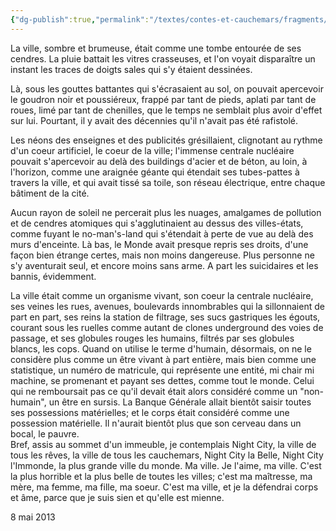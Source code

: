 ```yaml
---
{"dg-publish":true,"permalink":"/textes/contes-et-cauchemars/fragments/yticthgin-fo-tirips-eht/","created":"2024-05-25T20:56:29.789+02:00","updated":"2024-05-25T08:31:27.710+02:00"}
---
```



La ville, sombre et brumeuse, était comme une tombe entourée de ses cendres. La pluie battait les vitres crasseuses, et l'on voyait disparaître un instant les traces de doigts sales qui s'y étaient dessinées.

Là, sous les gouttes battantes qui s'écrasaient au sol, on pouvait apercevoir le goudron noir et poussiéreux, frappé par tant de pieds, aplati par tant de roues, limé par tant de chenilles, que le temps ne semblait plus avoir d'effet sur lui. Pourtant, il y avait des décennies qu'il n'avait pas été rafistolé.

Les néons des enseignes et des publicités grésillaient, clignotant au rythme d'un coeur artificiel, le coeur de la ville; l'immense centrale nucléaire pouvait s'apercevoir au delà des buildings d'acier et de béton, au loin, à l'horizon, comme une araignée géante qui étendait ses tubes-pattes à travers la ville, et qui avait tissé sa toile, son réseau électrique, entre chaque bâtiment de la cité.

Aucun rayon de soleil ne percerait plus les nuages, amalgames de pollution et de cendres atomiques qui s'agglutinaient au dessus des villes-états, comme fuyant le no-man's-land qui s'étendait à perte de vue au delà des murs d'enceinte. Là bas, le Monde avait presque repris ses droits, d'une façon bien étrange certes, mais non moins dangereuse. Plus personne ne s'y aventurait seul, et encore moins sans arme. A part les suicidaires et les bannis, évidemment.

La ville était comme un organisme vivant, son coeur la centrale nucléaire, ses veines les rues, avenues, boulevards innombrables qui la sillonnaient de part en part, ses reins la station de filtrage, ses sucs gastriques les égouts, courant sous les ruelles comme autant de clones underground des voies de passage, et ses globules rouges les humains, filtrés par ses globules blancs, les cops. Quand on utilise le terme d'humain, désormais, on ne le considère plus comme un être vivant à part entière, mais bien comme une statistique, un numéro de matricule, qui représente une entité, mi chair mi machine, se promenant et payant ses dettes, comme tout le monde. Celui qui ne remboursait pas ce qu'il devait était alors considéré comme un "non-humain", un être en sursis. La Banque Générale allait bientôt saisir toutes ses possessions matérielles; et le corps était considéré comme une possession matérielle. Il n'aurait bientôt plus que son cerveau dans un bocal, le pauvre.  
Bref, assis au sommet d'un immeuble, je contemplais Night City, la ville de tous les rêves, la ville de tous les cauchemars, Night City la Belle, Night City l'Immonde, la plus grande ville du monde. Ma ville. Je l'aime, ma ville. C'est la plus horrible et la plus belle de toutes les villes; c'est ma maîtresse, ma mère, ma femme, ma fille, ma soeur. C'est ma ville, et je la défendrai corps et âme, parce que je suis sien et qu'elle est mienne.

8 mai 2013